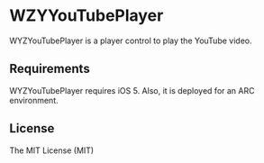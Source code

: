 WZYYouTubePlayer
=====

WYZYouTubePlayer is a player control to play the YouTube video.

## Requirements

WYZYouTubePlayer requires iOS 5. Also, it is deployed for an ARC environment.

## License

The MIT License (MIT)  
